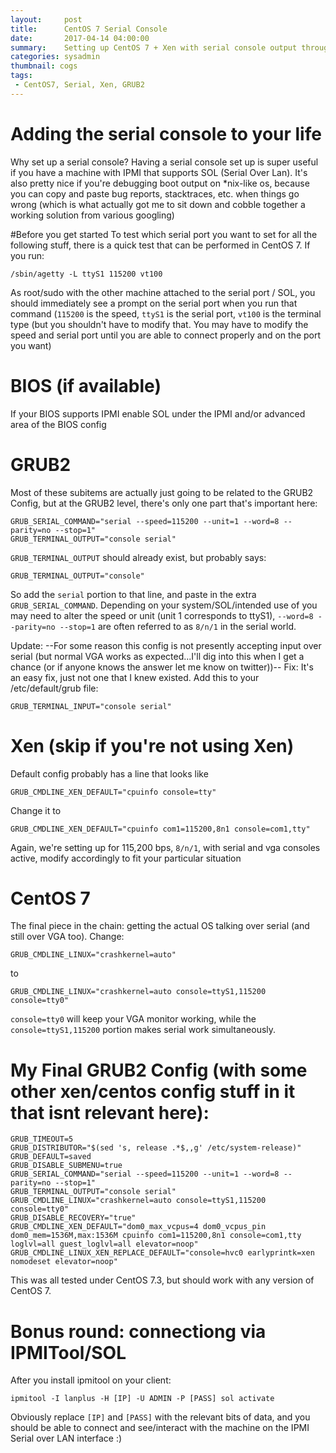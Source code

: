```yaml
---
layout:     post
title:      CentOS 7 Serial Console
date:       2017-04-14 04:00:00
summary:    Setting up CentOS 7 + Xen with serial console output throughout the process ( BIOS -> GRUB2 -> Xen -> CentOS 7 )
categories: sysadmin
thumbnail: cogs
tags:
 - CentOS7, Serial, Xen, GRUB2
---
```


# Adding the serial console to your life
Why set up a serial console? Having a serial console set up is super useful if you have a machine with IPMI that supports SOL (Serial Over Lan). It's also pretty nice if you're debugging boot output on *nix-like os, because you can copy and paste bug reports, stacktraces, etc. when things go wrong (which is what actually got me to sit down and cobble together a working solution from various googling)

#Before you get started
To test which serial port you want to set for all the following stuff, there is a quick test that can be performed in CentOS 7. If you run:
```
/sbin/agetty -L ttyS1 115200 vt100
```
As root/sudo with the other machine attached to the serial port / SOL, you should immediately see a prompt on the serial port when you run that command (`115200` is the speed, `ttyS1` is the serial port, `vt100` is the terminal type (but you shouldn't have to modify that. You may have to modify the speed and serial port until you are able to connect properly and on the port you want)

# BIOS (if available)
If your BIOS supports IPMI enable SOL under the IPMI and/or advanced area of the BIOS config

# GRUB2

Most of these subitems are actually just going to be related to the GRUB2 Config, but at the GRUB2 level, there's only one part that's important here:

```
GRUB_SERIAL_COMMAND="serial --speed=115200 --unit=1 --word=8 --parity=no --stop=1"
GRUB_TERMINAL_OUTPUT="console serial"
```

`GRUB_TERMINAL_OUTPUT` should already exist, but probably says:
```
GRUB_TERMINAL_OUTPUT="console"
```

So add the `serial` portion to that line, and paste in the extra `GRUB_SERIAL_COMMAND`. Depending on your system/SOL/intended use of you may need to alter the speed or unit (unit 1 corresponds to ttyS1), `--word=8 --parity=no --stop=1` are often referred to as `8/n/1` in the serial world.

Update: --For some reason this config is not presently accepting input over serial (but normal VGA works as expected...I'll dig into this when I get a chance (or if anyone knows the answer let me know on twitter))--
Fix: It's an easy fix, just not one that I knew existed. Add this to your /etc/default/grub file:
```
GRUB_TERMINAL_INPUT="console serial"
```

# Xen (skip if you're not using Xen)

Default config probably has a line that looks like 
```
GRUB_CMDLINE_XEN_DEFAULT="cpuinfo console=tty"
```

Change it to
```
GRUB_CMDLINE_XEN_DEFAULT="cpuinfo com1=115200,8n1 console=com1,tty"
```
Again, we're setting up for 115,200 bps, `8/n/1`, with serial and vga consoles active, modify accordingly to fit your particular situation

# CentOS 7
The final piece in the chain: getting the actual OS talking over serial (and still over VGA too). Change:

```
GRUB_CMDLINE_LINUX="crashkernel=auto"
```
 to 
```
GRUB_CMDLINE_LINUX="crashkernel=auto console=ttyS1,115200 console=tty0"
```
`console=tty0` will keep your VGA monitor working, while the `console=ttyS1,115200` portion makes serial work simultaneously.

# My Final GRUB2 Config (with some other xen/centos config stuff in it that isnt relevant here):

```
GRUB_TIMEOUT=5
GRUB_DISTRIBUTOR="$(sed 's, release .*$,,g' /etc/system-release)"
GRUB_DEFAULT=saved
GRUB_DISABLE_SUBMENU=true
GRUB_SERIAL_COMMAND="serial --speed=115200 --unit=1 --word=8 --parity=no --stop=1"
GRUB_TERMINAL_OUTPUT="console serial"
GRUB_CMDLINE_LINUX="crashkernel=auto console=ttyS1,115200 console=tty0"
GRUB_DISABLE_RECOVERY="true"
GRUB_CMDLINE_XEN_DEFAULT="dom0_max_vcpus=4 dom0_vcpus_pin dom0_mem=1536M,max:1536M cpuinfo com1=115200,8n1 console=com1,tty loglvl=all guest_loglvl=all elevator=noop"
GRUB_CMDLINE_LINUX_XEN_REPLACE_DEFAULT="console=hvc0 earlyprintk=xen nomodeset elevator=noop"
```

This was all tested under CentOS 7.3, but should work with any version of CentOS 7.

# Bonus round: connectiong via IPMITool/SOL
After you install ipmitool on your client:
```
ipmitool -I lanplus -H [IP] -U ADMIN -P [PASS] sol activate
```
Obviously replace `[IP]` and `[PASS]` with the relevant bits of data, and you should be able to connect and see/interact with the machine on the IPMI Serial over LAN interface :)

